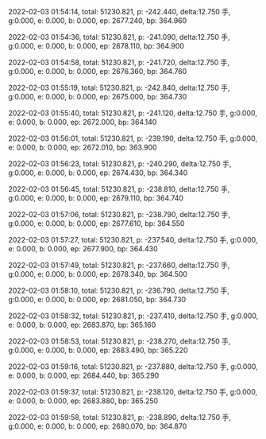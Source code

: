 2022-02-03 01:54:14, total: 51230.821, p: -242.440, delta:12.750 手, g:0.000, e: 0.000, b: 0.000, ep: 2677.240, bp: 364.960

2022-02-03 01:54:36, total: 51230.821, p: -241.090, delta:12.750 手, g:0.000, e: 0.000, b: 0.000, ep: 2678.110, bp: 364.900

2022-02-03 01:54:58, total: 51230.821, p: -241.720, delta:12.750 手, g:0.000, e: 0.000, b: 0.000, ep: 2676.360, bp: 364.760

2022-02-03 01:55:19, total: 51230.821, p: -242.840, delta:12.750 手, g:0.000, e: 0.000, b: 0.000, ep: 2675.000, bp: 364.730

2022-02-03 01:55:40, total: 51230.821, p: -241.120, delta:12.750 手, g:0.000, e: 0.000, b: 0.000, ep: 2672.000, bp: 364.140

2022-02-03 01:56:01, total: 51230.821, p: -239.190, delta:12.750 手, g:0.000, e: 0.000, b: 0.000, ep: 2672.010, bp: 363.900

2022-02-03 01:56:23, total: 51230.821, p: -240.290, delta:12.750 手, g:0.000, e: 0.000, b: 0.000, ep: 2674.430, bp: 364.340

2022-02-03 01:56:45, total: 51230.821, p: -238.810, delta:12.750 手, g:0.000, e: 0.000, b: 0.000, ep: 2679.110, bp: 364.740

2022-02-03 01:57:06, total: 51230.821, p: -238.790, delta:12.750 手, g:0.000, e: 0.000, b: 0.000, ep: 2677.610, bp: 364.550

2022-02-03 01:57:27, total: 51230.821, p: -237.540, delta:12.750 手, g:0.000, e: 0.000, b: 0.000, ep: 2677.900, bp: 364.430

2022-02-03 01:57:49, total: 51230.821, p: -237.660, delta:12.750 手, g:0.000, e: 0.000, b: 0.000, ep: 2678.340, bp: 364.500

2022-02-03 01:58:10, total: 51230.821, p: -236.790, delta:12.750 手, g:0.000, e: 0.000, b: 0.000, ep: 2681.050, bp: 364.730

2022-02-03 01:58:32, total: 51230.821, p: -237.410, delta:12.750 手, g:0.000, e: 0.000, b: 0.000, ep: 2683.870, bp: 365.160

2022-02-03 01:58:53, total: 51230.821, p: -238.270, delta:12.750 手, g:0.000, e: 0.000, b: 0.000, ep: 2683.490, bp: 365.220

2022-02-03 01:59:16, total: 51230.821, p: -237.880, delta:12.750 手, g:0.000, e: 0.000, b: 0.000, ep: 2684.440, bp: 365.290

2022-02-03 01:59:37, total: 51230.821, p: -238.120, delta:12.750 手, g:0.000, e: 0.000, b: 0.000, ep: 2683.880, bp: 365.250

2022-02-03 01:59:58, total: 51230.821, p: -238.890, delta:12.750 手, g:0.000, e: 0.000, b: 0.000, ep: 2680.070, bp: 364.870